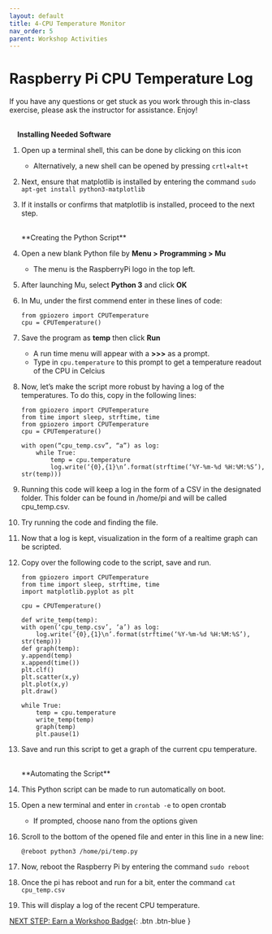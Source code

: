 ```yaml
---
layout: default
title: 4-CPU Temperature Monitor
nav_order: 5
parent: Workshop Activities
---
```


# Raspberry Pi CPU Temperature Log

If you have any questions or get stuck as you work through this in-class exercise, please ask the instructor for assistance. Enjoy!

<br>&nbsp;&nbsp;&nbsp;&nbsp;**Installing Needed Software**
    
1.  Open up a terminal shell, this can be done by clicking on this icon
    -   Alternatively, a new shell can be opened by pressing `crtl+alt+t`
2.  Next, ensure that matplotlib is installed by entering the command `sudo apt-get install python3-matplotlib`
3.  If it installs or confirms that matplotlib is installed, proceed to the next step.

    <br>
    **Creating the Python Script**
    
4.  Open a new blank Python file by **Menu > Programming > Mu**
    -   The menu is the RaspberryPi logo in the top left.
5.  After launching Mu, select **Python 3** and click **OK**
6.  In Mu, under the first commend enter in these lines of code:

    ```
    from gpiozero import CPUTemperature
    cpu = CPUTemperature()
    ```

7.  Save the program as **temp** then click **Run**
    -   A run time menu will appear with a **>>>** as a prompt.
    -   Type in `cpu.temperature` to this prompt to get a temperature readout of the CPU in Celcius
8.  Now, let’s make the script more robust by having a log of the temperatures. To do this, copy in the following lines:

    ```
    from gpiozero import CPUTemperature
    from time import sleep, strftime, time
    from gpiozero import CPUTemperature
    cpu = CPUTemperature()
    
    with open(“cpu_temp.csv”, “a”) as log:
        while True:
            temp = cpu.temperature
            log.write(‘{0},{1}\n’.format(strftime(‘%Y-%m-%d %H:%M:%S’), str(temp)))
    ```

9.  Running this code will keep a log in the form of a CSV in the designated folder. This folder can be found in /home/pi and will be called cpu_temp.csv.
0.  Try running the code and finding the file.
1.  Now that a log is kept, visualization in the form of a realtime graph can be scripted.
2.  Copy over the following code to the script, save and run.

    ```
    from gpiozero import CPUTemperature
    from time import sleep, strftime, time
    import matplotlib.pyplot as plt

    cpu = CPUTemperature()

    def write_temp(temp):
    with open(‘cpu_temp.csv’, ‘a’) as log:
        log.write(‘{0},{1}\n’.format(strftime(‘%Y-%m-%d %H:%M:%S’), str(temp)))
    def graph(temp):
    y.append(temp)
    x.append(time())
    plt.clf()
    plt.scatter(x,y)
    plt.plot(x,y)
    plt.draw()

    while True:
        temp = cpu.temperature
        write_temp(temp)
        graph(temp)
        plt.pause(1)
    ```

3.  Save and run this script to get a graph of the current cpu temperature.

    <br>
    **Automating the Script**

4.  This Python script can be made to run automatically on boot.
5.  Open a new terminal and enter in `crontab -e` to open crontab
    -   If prompted, choose nano from the options given
6.  Scroll to the bottom of the opened file and enter in this line in a new line:

    ```
    @reboot python3 /home/pi/temp.py
    ```

7.  Now, reboot the Raspberry Pi by entering the command `sudo reboot`
8.  Once the pi has reboot and run for a bit, enter the command `cat cpu_temp.csv`
9.  This will display a log of the recent CPU temperature.

[NEXT STEP: Earn a Workshop Badge](informal-credentials.html){: .btn .btn-blue }
